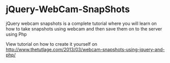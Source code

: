 jQuery-WebCam-SnapShots
=======================

jQuery webcam snapshots is a complete tutorial where you will learn on how to take snapshots using webcam and then save them on to the server using Php

View tutorial on how to create it yourself on http://www.thetutlage.com/2013/03/webcam-snapshots-using-jquery-and-php/
